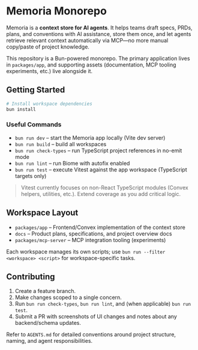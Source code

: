 # Memoria Monorepo

Memoria is a **context store for AI agents**. It helps teams draft specs, PRDs, plans, and conventions with AI assistance, store them once, and let agents retrieve relevant context automatically via MCP—no more manual copy/paste of project knowledge.

This repository is a Bun-powered monorepo. The primary application lives in `packages/app`, and supporting assets (documentation, MCP tooling experiments, etc.) live alongside it.

## Getting Started

```bash
# Install workspace dependencies
bun install
```

### Useful Commands

- `bun run dev` – start the Memoria app locally (Vite dev server)
- `bun run build` – build all workspaces
- `bun run check-types` – run TypeScript project references in no-emit mode
- `bun run lint` – run Biome with autofix enabled
- `bun run test` – execute Vitest against the app workspace (TypeScript targets only)

> Vitest currently focuses on non-React TypeScript modules (Convex helpers, utilities, etc.). Extend coverage as you add critical logic.

## Workspace Layout

- `packages/app` – Frontend/Convex implementation of the context store
- `docs` – Product plans, specifications, and project overview docs
- `packages/mcp-server` – MCP integration tooling (experiments)

Each workspace manages its own scripts; use `bun run --filter <workspace> <script>` for workspace-specific tasks.

## Contributing

1. Create a feature branch.
2. Make changes scoped to a single concern.
3. Run `bun run check-types`, `bun run lint`, and (when applicable) `bun run test`.
4. Submit a PR with screenshots of UI changes and notes about any backend/schema updates.

Refer to `AGENTS.md` for detailed conventions around project structure, naming, and agent responsibilities.
